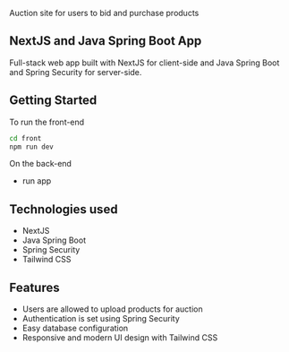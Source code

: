 Auction site for users to bid and purchase products

## NextJS and Java Spring Boot App
Full-stack web app built with NextJS for client-side and Java Spring Boot and Spring Security for server-side.

## Getting Started
To run the front-end
```bash
cd front
npm run dev
```

On the back-end
- run app

## Technologies used
- NextJS
- Java Spring Boot
- Spring Security
- Tailwind CSS

## Features
- Users are allowed to upload products for auction
- Authentication is set using Spring Security
- Easy database configuration
- Responsive and modern UI design with Tailwind CSS
